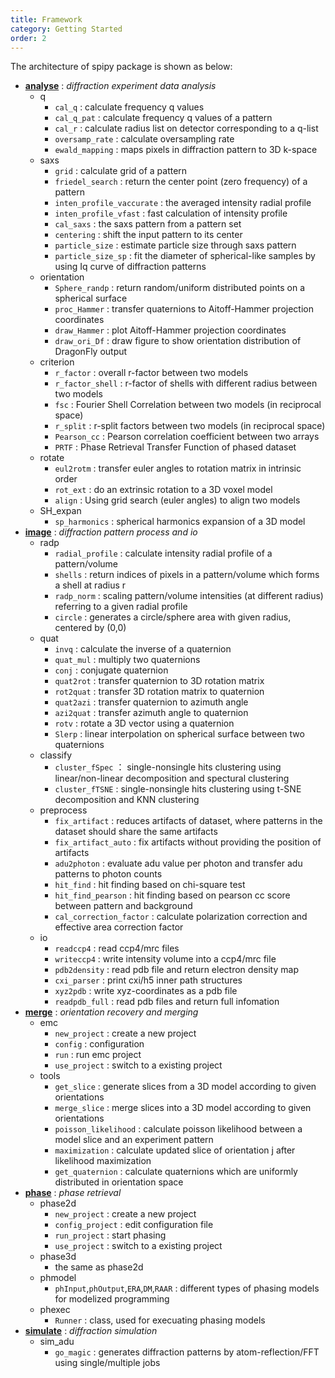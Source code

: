 ```yaml
---
title: Framework
category: Getting Started
order: 2
---
```


The architecture of spipy package is shown as below:

* [**analyse**]() : *diffraction experiment data analysis*
    * q
        * `cal_q` : calculate frequency q values
        * `cal_q_pat` : calculate frequency q values of a pattern
        * `cal_r` : calculate radius list on detector corresponding to a q-list
        * `oversamp_rate` : calculate oversampling rate
        * `ewald_mapping` : maps pixels in diffraction pattern to 3D k-space
    * saxs
        * `grid` : calculate grid of a pattern
        * `friedel_search` : return the center point (zero frequency) of a pattern
        * `inten_profile_vaccurate` : the averaged intensity radial profile
        * `inten_profile_vfast` : fast calculation of intensity profile
        * `cal_saxs` : the saxs pattern from a pattern set
        * `centering` : shift the input pattern to its center
        * `particle_size` : estimate particle size through saxs pattern
        * `particle_size_sp` : fit the diameter of spherical-like samples by using Iq curve of diffraction patterns
    * orientation
        * `Sphere_randp` : return random/uniform distributed points on a spherical surface
        * `proc_Hammer` : transfer quaternions to Aitoff-Hammer projection coordinates
        * `draw_Hammer` : plot Aitoff-Hammer projection coordinates
        * `draw_ori_Df` : draw figure to show orientation distribution of DragonFly output
    * criterion
        * `r_factor` : overall r-factor between two models
        * `r_factor_shell` : r-factor of shells with different radius between two models
        * `fsc` : Fourier Shell Correlation between two models (in reciprocal space)
        * `r_split` : r-split factors between two models (in reciprocal space)
        * `Pearson_cc` : Pearson correlation coefficient between two arrays
        * `PRTF` : Phase Retrieval Transfer Function of phased dataset
    * rotate
        * `eul2rotm` : transfer euler angles to rotation matrix in intrinsic order
        * `rot_ext` : do an extrinsic rotation to a 3D voxel model
        * `align` : Using grid search (euler angles) to align two models
    * SH_expan
        * `sp_harmonics` : spherical harmonics expansion of a 3D model
* [**image**]() : *diffraction pattern process and io*
    * radp
        * `radial_profile` : calculate intensity radial profile of a pattern/volume
        * `shells` : return indices of pixels in a pattern/volume which forms a shell at radius r
        * `radp_norm` : scaling pattern/volume intensities (at different radius) referring to a given radial profile
        * `circle` : generates a circle/sphere area with given radius, centered by (0,0)
    * quat
        * `invq` : calculate the inverse of a quaternion
        * `quat_mul` : multiply two quaternions
        * `conj` : conjugate quaternion
        * `quat2rot` : transfer quaternion to 3D rotation matrix
        * `rot2quat` : transfer 3D rotation matrix to quaternion
        * `quat2azi` : transfer quaternion to azimuth angle
        * `azi2quat` : transfer azimuth angle to quaternion
        * `rotv` : rotate a 3D vector using a quaternion
        * `Slerp` : linear interpolation on spherical surface between two quaternions
    * classify
        * `cluster_fSpec` ： single-nonsingle hits clustering using linear/non-linear decomposition and spectural clustering
        * `cluster_fTSNE` : single-nonsingle hits clustering using t-SNE decomposition and KNN clustering
    * preprocess
        * `fix_artifact` : reduces artifacts of dataset, where patterns in the dataset should share the same artifacts
        * `fix_artifact_auto` : fix artifacts without providing the position of artifacts
        * `adu2photon` : evaluate adu value per photon and transfer adu patterns to photon counts
        * `hit_find` : hit finding based on chi-square test
        * `hit_find_pearson` : hit finding based on pearson cc score between pattern and background
        * `cal_correction_factor` : calculate polarization correction and effective area correction factor
    * io
        * `readccp4` : read ccp4/mrc files
        * `writeccp4` : write intensity volume into a ccp4/mrc file
        * `pdb2density` : read pdb file and return electron density map
        * `cxi_parser` : print cxi/h5 inner path structures
        * `xyz2pdb` : write xyz-coordinates as a pdb file
        * `readpdb_full` : read pdb files and return full infomation
* [**merge**]() : *orientation recovery and merging*
    * emc
        * `new_project` : create a new project
        * `config` : configuration
        * `run` : run emc project
        * `use_project` : switch to a existing project
    * tools
        * `get_slice` : generate slices from a 3D model according to given orientations
        * `merge_slice` : merge slices into a 3D model according to given orientations
        * `poisson_likelihood` : calculate poisson likelihood between a model slice and an experiment pattern
        * `maximization` : calculate updated slice of orientation j after likelihood maximization
        * `get_quaternion` : calculate quaternions which are uniformly distributed in orientation space
* [**phase**]() : *phase retrieval*
    * phase2d
        * `new_project` : create a new project
        * `config_project` : edit configuration file
        * `run_project` : start phasing
        * `use_project` : switch to a existing project
    * phase3d
        * the same as phase2d
    * phmodel
        * `phInput`,`phOutput`,`ERA`,`DM`,`RAAR` : different types of phasing models for modelized programming
    * phexec
        * `Runner` : class, used for execuating phasing models
* [**simulate**]() : *diffraction simulation*
    * sim_adu
        * `go_magic` : generates diffraction patterns by atom-reflection/FFT using single/multiple jobs

